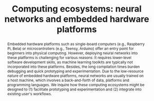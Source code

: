 ---
number: 82
title: "Computing ecosystems: neural networks and embedded hardware platforms"

author0_name: Teresa Pelinski
author0_email: 
author0_affiliation: Queen Mary University of London
author0_video: 

author1_name: Franco Caspe
author1_email: 
author1_affiliation: Queen Mary University of London
author1_video: 


abstract: "Embedded hardware platforms such as single-board computers (e.g., Raspberry Pi, Bela) or microcontrollers (e.g., Teensy, Arduino) offer an entry point for beginners into physical computing. However, deploying neural networks into these platforms is challenging for various reasons: It requires lower-level software development skills, as machine learning toolkits are typically not incorporated into these platforms. Besides, the long compilation times burden debugging and quick prototyping and experimentation. Due to the low-resource nature of embedded hardware platforms, neural networks are usually trained on a host machine, which involves a back-and-forth of data, platforms and programming languages. We inquire how these computing ecosystems might be designed to (1) facilitate prototyping and experimentation and (2) integrate into existing user's workflows."

pdf: 
---
